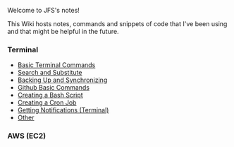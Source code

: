 Welcome to JFS's notes!

This Wiki hosts notes, commands and snippets of code that I've been using and that might be helpful in the future.

### Terminal
* [Basic Terminal Commands](https://github.com/juanfrans/notes/wiki/Basic-Terminal-Commands)
* [Search and Substitute](https://github.com/juanfrans/notes/wiki/Search-and-Substitute-(Terminal))
* [Backing Up and Synchronizing](https://github.com/juanfrans/notes/wiki/Backing-Up-and-Synchronizing-Files-(Terminal))
* [Github Basic Commands](https://github.com/juanfrans/notes/wiki/Github-Basic-Commands-(Terminal))
* [Creating a Bash Script](https://github.com/juanfrans/notes/wiki/Creating-a-Bash-Script)
* [Creating a Cron Job](https://github.com/juanfrans/notes/wiki/Creating-a-Cron-Job)
* [Getting Notifications (Terminal)](https://github.com/juanfrans/notes/wiki/Getting-Notifications-(Terminal))
* [Other](https://github.com/juanfrans/notes/wiki/Other-(Terminal))

### AWS (EC2)